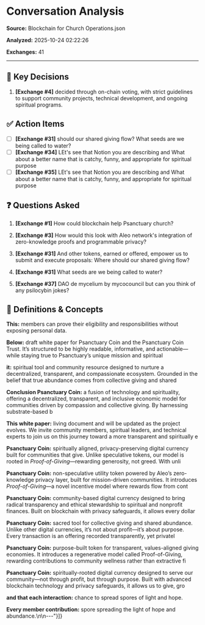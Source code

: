# Conversation Analysis

**Source:** Blockchain for Church Operations.json

**Analyzed:** 2025-10-24 02:22:26

**Exchanges:** 41

---

## 🎯 Key Decisions

1. **[Exchange #4]** decided through on-chain voting, with strict guidelines to support community projects, technical development, and ongoing spiritual programs.

## ✅ Action Items

- [ ] **[Exchange #31]** should our shared giving flow? What seeds are we being called to water?
- [ ] **[Exchange #34]** LEt's see that Notion you are describing and What about a better name that is catchy, funny, and appropriate for spiritual purpose
- [ ] **[Exchange #35]** LEt's see that Notion you are describing and What about a better name that is catchy, funny, and appropriate for spiritual purpose

## ❓ Questions Asked

1. **[Exchange #1]** How could blockchain help Psanctuary church?

2. **[Exchange #3]** How would this look with Aleo network's integration of zero-knowledge proofs and programmable privacy?

3. **[Exchange #31]** And other tokens, earned or offered, empower us to submit and execute proposals: Where should our shared giving flow?

4. **[Exchange #31]** What seeds are we being called to water?

5. **[Exchange #37]** DAO de mycelium by mycocouncil but can you think of any psilocybin jokes?

## 📖 Definitions & Concepts

**This:** members can prove their eligibility and responsibilities without exposing personal data.

**Below:** draft white paper for Psanctuary Coin and the Psanctuary Coin Trust. It’s structured to be highly readable, informative, and actionable—while staying true to Psanctuary’s unique mission and spiritual

**it:** spiritual tool and community resource designed to nurture a decentralized, transparent, and compassionate ecosystem. Grounded in the belief that true abundance comes from collective giving and shared

**Conclusion
Psanctuary Coin:** a fusion of technology and spirituality, offering a decentralized, transparent, and inclusive economic model for communities driven by compassion and collective giving. By harnessing substrate-based b

**This white paper:** living document and will be updated as the project evolves. We invite community members, spiritual leaders, and technical experts to join us on this journey toward a more transparent and spiritually e

**Psanctuary Coin:** spiritually aligned, privacy-preserving digital currency built for communities that give. Unlike speculative tokens, our model is rooted in *Proof-of-Giving*—rewarding generosity, not greed. With unli

**Psanctuary Coin:** non-speculative utility token powered by Aleo’s zero-knowledge privacy layer, built for mission-driven communities. It introduces *Proof-of-Giving*—a novel incentive model where rewards flow from cont

**Psanctuary Coin:** community-based digital currency designed to bring radical transparency and ethical stewardship to spiritual and nonprofit finances. Built on blockchain with privacy safeguards, it allows every dollar

**Psanctuary Coin:** sacred tool for collective giving and shared abundance. Unlike other digital currencies, it’s not about profit—it’s about purpose. Every transaction is an offering recorded transparently, yet privatel

**Psanctuary Coin:** purpose-built token for transparent, values-aligned giving economies. It introduces a regenerative model called Proof-of-Giving, rewarding contributions to community wellness rather than extractive fi

**Psanctuary Coin:** spiritually-rooted digital currency designed to serve our community—not through profit, but through purpose. Built with advanced blockchain technology and privacy safeguards, it allows us to give, gro

**and that each interaction:** chance to spread spores of light and hope.

**Every member contribution:** spore spreading the light of hope and abundance.\n\n---"}]}

